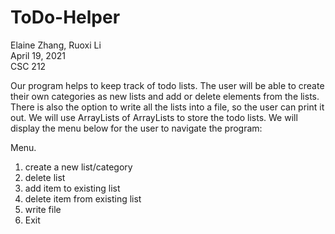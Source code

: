 # ToDo-Helper

Elaine Zhang, Ruoxi Li  
April 19, 2021  
CSC 212 

Our program helps to keep track of todo lists. The user will be able to create their own categories as new lists and add or delete elements from the lists. There is also the option to write all the lists into a file, so the user can print it out. We will use ArrayLists of ArrayLists to store the todo lists. We will display the menu below for the user to navigate the program: 

Menu.
1. create a new list/category
2. delete list
3. add item to existing list
4. delete item from existing list
5. write file
0. Exit
